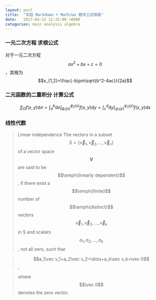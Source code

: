 ```yaml
---
layout: post
title:  "实验 Markdown + MathJax 数学公式排版"
date:   2017-04-22 12:25:00 +0800
categories: main analysis algebra
---
```


### 一元二次方程 求根公式

对于一元二次方程$$ax^2+bx+c=0$$，其根为$$x_{1,2}=\frac{-b\pm\sqrt{b^2-4ac}}{2a}$$

### 二元函数的二重积分 计算公式

$$\iint_{D}f(x,y)\mathrm{d}\sigma = \int_{a}^{b}\mathrm{d}x\int_{\phi_{1}(x)}^{\phi_{2}(x)}f(x,y)\mathrm{d}y = \int_{c}^{d}\mathrm{d}y\int_{\psi_{1}(y)}^{\psi_{2}(y)}f(x,y)\mathrm{d}x$$


### 线性代数
> Linear independence
> The vectors in a subset $$S=\{\vec v_1,\vec v_2,\dots,\vec v_n\}$$ of a vector space $$\textbf{V}$$ are said to be $$\emph{linearly dependent}$$, if there exist a $$\emph{finite}$$ number of $$\emph{distinct}$$ vectors $$\vec v_1,\vec v_2,\dots,\vec v_k$$ in S and scalars $$a_1, a_2, \dots, a_k$$, not all zero, such that

> $$a_1\vec v_1+a_2\vec v_2+\dots+a_k\vec v_k=\vec 0$$,

> where $$\vec 0$$ denotes the zero vector.
